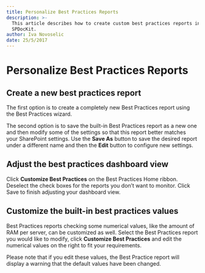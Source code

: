 ```yaml
---
title: Personalize Best Practices Reports
description: >-
  This article describes how to create custom best practices reports in
  SPDocKit.
author: Iva Novoselic
date: 25/5/2017
---
```


# Personalize Best Practices Reports

## Create a new best practices report

The first option is to create a completely new Best Practices report using the Best Practices wizard.

The second option is to save the built-in Best Practices report as a new one and then modify some of the settings so that this report better matches your SharePoint settings. Use the **Save As** button to save the desired report under a different name and then the **Edit** button to configure new settings.

## Adjust the best practices dashboard view

Click **Customize Best Practices** on the Best Practices Home ribbon. Deselect the check boxes for the reports you don’t want to monitor. Click Save to finish adjusting your dashboard view.

## Customize the built-in best practices values

Best Practices reports checking some numerical values, like the amount of RAM per server, can be customized as well. Select the Best Practices report you would like to modify, click **Customize Best Practices** and edit the numerical values on the right to fit your requirements.

Please note that if you edit these values, the Best Practice report will display a warning that the default values have been changed.


